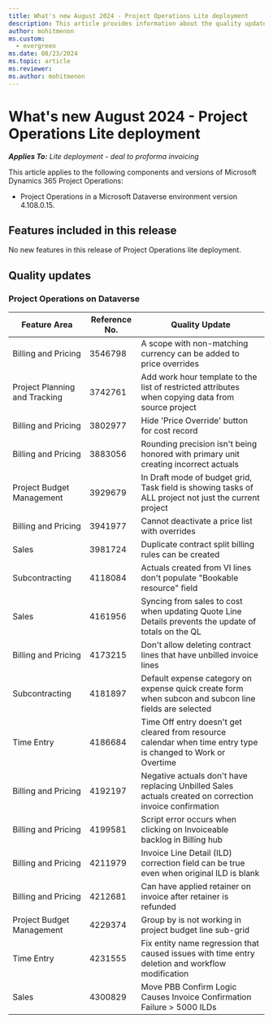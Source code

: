 ```yaml
---
title: What's new August 2024 - Project Operations Lite deployment
description: This article provides information about the quality updates that are available in the August 2024 release of Microsoft Dynamics 365 Project Operations Lite deployment.
author: mohitmenon
ms.custom:
  - evergreen
ms.date: 08/23/2024
ms.topic: article
ms.reviewer: 
ms.author: mohitmenon
---
```


# What's new August 2024 - Project Operations Lite deployment

_**Applies To:** Lite deployment - deal to proforma invoicing_

This article applies to the following components and versions of Microsoft Dynamics 365 Project Operations:

- Project Operations in a Microsoft Dataverse environment version 4.108.0.15.

## Features included in this release

No new features in this release of Project Operations lite deployment. 


## Quality updates

### Project Operations on Dataverse

| **Feature Area** | **Reference No.** | **Quality Update** |
| --- | --- | --- |
|Billing and Pricing|	3546798|	A scope with non-matching currency can be added to price overrides|
|Project Planning and Tracking|	3742761| Add work hour template to the list of restricted attributes when copying data from source project|
|Billing and Pricing|	3802977|	Hide 'Price Override' button for cost record|
|Billing and Pricing|	3883056|	Rounding precision isn't being honored with primary unit creating incorrect actuals|
|Project Budget Management|	3929679|	In Draft mode of budget grid, Task field is showing tasks of ALL project not just the current project|
|Billing and Pricing|	3941977|	Cannot deactivate a price list with overrides|
|Sales|	3981724|	Duplicate contract split billing rules can be created|
|Subcontracting|	4118084| Actuals created from VI lines don't populate "Bookable resource" field|
|Sales|	4161956|	Syncing from sales to cost when updating Quote Line Details prevents the update of totals on the QL|
|Billing and Pricing|	4173215|	Don't allow deleting contract lines that have unbilled invoice lines|
|Subcontracting|	4181897|	Default expense category on expense quick create form when subcon and subcon line fields are selected|
|Time Entry|	4186684|	Time Off entry doesn't get cleared from resource calendar when time entry type is changed to Work or Overtime|
|Billing and Pricing|	4192197|	Negative actuals don't have replacing Unbilled Sales actuals created on correction invoice confirmation|
|Billing and Pricing|	4199581|	Script error occurs when clicking on Invoiceable backlog in Billing hub|
|Billing and Pricing|	4211979|	Invoice Line Detail (ILD) correction field can be true even when original ILD is blank|
|Billing and Pricing|	4212681|	Can have applied retainer on invoice after retainer is refunded|
|Project Budget Management|	4229374|	Group by is not working in project budget line sub-grid|
|Time Entry|	4231555|	Fix entity name regression that caused issues with time entry deletion and workflow modification|
|Sales|	4300829|	Move PBB Confirm Logic Causes Invoice Confirmation Failure > 5000 ILDs|
